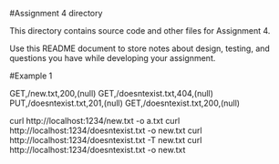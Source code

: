 #Assignment 4 directory

This directory contains source code and other files for Assignment 4.

Use this README document to store notes about design, testing, and
questions you have while developing your assignment.

#Example 1

GET,/new.txt,200,(null)
GET,/doesntexist.txt,404,(null)
PUT,/doesntexist.txt,201,(null)
GET,/doesntexist.txt,200,(null)

curl http://localhost:1234/new.txt -o a.txt
curl http://localhost:1234/doesntexist.txt -o new.txt
curl http://localhost:1234/doesntexist.txt -T new.txt
curl http://localhost:1234/doesntexist.txt -o new.txt